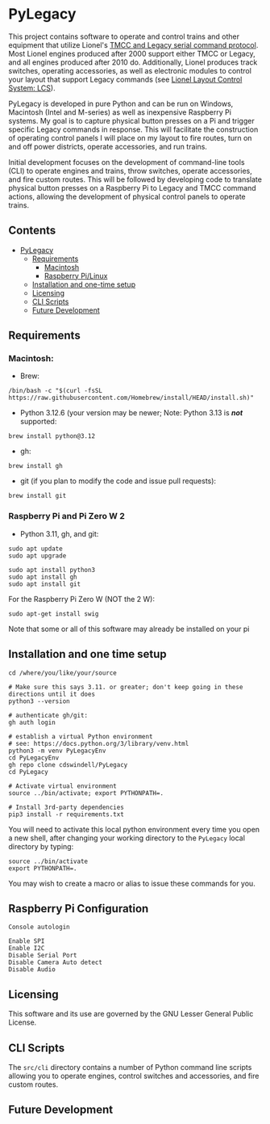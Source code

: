 # PyLegacy

This project contains software to operate and control trains and other equipment that utilize 
Lionel's [TMCC and Legacy serial command protocol](https://ogrforum.com/fileSendAction/fcType/0/fcOid/156701992259624343/filePointer/156701992265497355/fodoid/156701992265497351/LCS-LEGACY-Protocol-Spec-v1.21.pdf).
Most Lionel engines produced after 2000 support either TMCC or Legacy, and all engines produced after 2010 do.
Additionally, Lionel produces track switches, operating accessories, as well as electronic modules to control your
layout that support Legacy commands (see [Lionel Layout Control System: LCS](https://control.lionel.com/docs/lionel-layout-control-system-lcs/)).

PyLegacy is developed in pure Python and can be run on Windows, Macintosh (Intel and M-series) as well as 
inexpensive Raspberry Pi systems. My goal is to capture physical button presses on a Pi and trigger specific
Legacy commands in response. This will facilitate the construction of operating control panels I will place
on my layout to fire routes, turn on and off power districts, operate accessories, and run trains.

Initial development focuses on the development of command-line tools (CLI) to operate engines
and trains, throw switches, operate accessories, and fire custom routes. This will be followed by 
developing code to translate physical button presses on a Raspberry Pi to Legacy and TMCC command 
actions, allowing the development of physical control panels to operate trains.


## Contents
- [PyLegacy]()
  - [Requirements](#requirements)
    - [Macintosh](#macintosh)
    - [Raspberry Pi/Linux](#raspberry-pi-and-pi-zero-w-2)
  - [Installation and one-time setup](#installation-and-one-time-setup)
  - [Licensing](#licensing)
  - [CLI Scripts](#cli-scripts)
  - [Future Development](#future-development)

## Requirements

### Macintosh:

- Brew:

`/bin/bash -c "$(curl -fsSL https://raw.githubusercontent.com/Homebrew/install/HEAD/install.sh)"`

- Python 3.12.6 (your version may be newer; Note: Python 3.13 is _**not**_ supported:

`brew install python@3.12`

- gh:

`brew install gh`

- git (if you plan to modify the code and issue pull requests):

`brew install git`

### Raspberry Pi and Pi Zero W 2

- Python 3.11, gh, and git:

```
sudo apt update
sudo apt upgrade

sudo apt install python3
sudo apt install gh
sudo apt install git
```

For the Raspberry Pi Zero W (NOT the 2 W):

```
sudo apt-get install swig
```

Note that some or all of this software may already be installed on your pi

## Installation and one time setup

```
cd /where/you/like/your/source

# Make sure this says 3.11. or greater; don't keep going in these directions until it does
python3 --version

# authenticate gh/git:
gh auth login

# establish a virtual Python environment
# see: https://docs.python.org/3/library/venv.html
python3 -m venv PyLegacyEnv
cd PyLegacyEnv
gh repo clone cdswindell/PyLegacy
cd PyLegacy

# Activate virtual environment
source ../bin/activate; export PYTHONPATH=.

# Install 3rd-party dependencies
pip3 install -r requirements.txt

```

You will need to activate this local python environment every time you open a
new shell, after changing your working directory to the `PyLegacy` local directory by typing:

```
source ../bin/activate
export PYTHONPATH=.
```

You may wish to create a macro or alias to issue these commands for you.

## Raspberry Pi Configuration

```
Console autologin

Enable SPI
Enable I2C
Disable Serial Port
Disable Camera Auto detect
Disable Audio
```

## Licensing

This software and its use are governed by the GNU Lesser General Public License.

## CLI Scripts

The `src/cli` directory contains a number of Python command line scripts allowing 
you to operate engines, control switches and accessories, and fire custom routes.

## Future Development